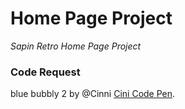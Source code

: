 # Home Page Project
*Sapin Retro Home Page Project*

### Code Request
blue bubbly 2 by @Cinni 
[Cini Code Pen]([https://pages.github.com](https://codepen.io/cinni)https://codepen.io/cinni/).
